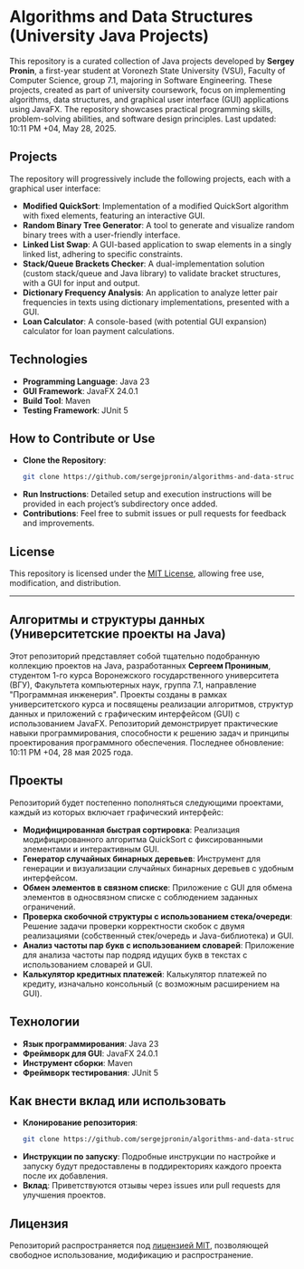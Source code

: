 # Algorithms and Data Structures (University Java Projects)

This repository is a curated collection of Java projects developed by **Sergey Pronin**, a first-year student at Voronezh State University (VSU), Faculty of Computer Science, group 7.1, majoring in Software Engineering. These projects, created as part of university coursework, focus on implementing algorithms, data structures, and graphical user interface (GUI) applications using JavaFX. The repository showcases practical programming skills, problem-solving abilities, and software design principles. Last updated: 10:11 PM +04, May 28, 2025.

## Projects
The repository will progressively include the following projects, each with a graphical user interface:
- **Modified QuickSort**: Implementation of a modified QuickSort algorithm with fixed elements, featuring an interactive GUI.
- **Random Binary Tree Generator**: A tool to generate and visualize random binary trees with a user-friendly interface.
- **Linked List Swap**: A GUI-based application to swap elements in a singly linked list, adhering to specific constraints.
- **Stack/Queue Brackets Checker**: A dual-implementation solution (custom stack/queue and Java library) to validate bracket structures, with a GUI for input and output.
- **Dictionary Frequency Analysis**: An application to analyze letter pair frequencies in texts using dictionary implementations, presented with a GUI.
- **Loan Calculator**: A console-based (with potential GUI expansion) calculator for loan payment calculations.

## Technologies
- **Programming Language**: Java 23
- **GUI Framework**: JavaFX 24.0.1
- **Build Tool**: Maven
- **Testing Framework**: JUnit 5

## How to Contribute or Use
- **Clone the Repository**:
  ```bash
  git clone https://github.com/sergejpronin/algorithms-and-data-structures.git
  ```
- **Run Instructions**: Detailed setup and execution instructions will be provided in each project’s subdirectory once added.
- **Contributions**: Feel free to submit issues or pull requests for feedback and improvements.

## License
This repository is licensed under the [MIT License](LICENSE), allowing free use, modification, and distribution.

---

## Алгоритмы и структуры данных (Университетские проекты на Java)

Этот репозиторий представляет собой тщательно подобранную коллекцию проектов на Java, разработанных **Сергеем Прониным**, студентом 1-го курса Воронежского государственного университета (ВГУ), Факультета компьютерных наук, группа 7.1, направление "Программная инженерия". Проекты созданы в рамках университетского курса и посвящены реализации алгоритмов, структур данных и приложений с графическим интерфейсом (GUI) с использованием JavaFX. Репозиторий демонстрирует практические навыки программирования, способности к решению задач и принципы проектирования программного обеспечения. Последнее обновление: 10:11 PM +04, 28 мая 2025 года.

## Проекты
Репозиторий будет постепенно пополняться следующими проектами, каждый из которых включает графический интерфейс:
- **Модифицированная быстрая сортировка**: Реализация модифицированного алгоритма QuickSort с фиксированными элементами и интерактивным GUI.
- **Генератор случайных бинарных деревьев**: Инструмент для генерации и визуализации случайных бинарных деревьев с удобным интерфейсом.
- **Обмен элементов в связном списке**: Приложение с GUI для обмена элементов в односвязном списке с соблюдением заданных ограничений.
- **Проверка скобочной структуры с использованием стека/очереди**: Решение задачи проверки корректности скобок с двумя реализациями (собственный стек/очередь и Java-библиотека) и GUI.
- **Анализ частоты пар букв с использованием словарей**: Приложение для анализа частоты пар подряд идущих букв в текстах с использованием словарей и GUI.
- **Калькулятор кредитных платежей**: Калькулятор платежей по кредиту, изначально консольный (с возможным расширением на GUI).

## Технологии
- **Язык программирования**: Java 23
- **Фреймворк для GUI**: JavaFX 24.0.1
- **Инструмент сборки**: Maven
- **Фреймворк тестирования**: JUnit 5

## Как внести вклад или использовать
- **Клонирование репозитория**:
  ```bash
  git clone https://github.com/sergejpronin/algorithms-and-data-structures.git
  ```
- **Инструкции по запуску**: Подробные инструкции по настройке и запуску будут предоставлены в поддиректориях каждого проекта после их добавления.
- **Вклад**: Приветствуются отзывы через issues или pull requests для улучшения проектов.

## Лицензия
Репозиторий распространяется под [лицензией MIT](LICENSE), позволяющей свободное использование, модификацию и распространение.